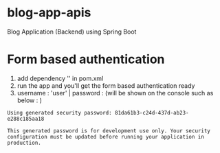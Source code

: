 # blog-app-apis
 Blog Application (Backend) using Spring Boot

# Form based authentication
1. add dependency '' in pom.xml
2. run the app and you'll get the form based authentication ready
3. username : 'user' | password : (will be shown on the console such as below : )

```
Using generated security password: 81da61b3-c24d-437d-ab23-e288c185aa18

This generated password is for development use only. Your security configuration must be updated before running your application in production.
```
